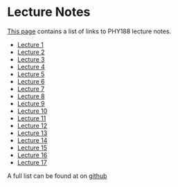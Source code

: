 Lecture Notes
=============

[This page](https://phy151-ucb.github.io/seljak-phy151-fall-2018/lectures/) contains a list of links to PHY188 lecture notes.

 - [Lecture 1](
       https://raw.githubusercontent.com/phy151-ucb/seljak-phy151-fall-2018/master/lecture-notes/Lecture1_new.pdf
    )
 - [Lecture 2](
       https://raw.githubusercontent.com/phy151-ucb/seljak-phy151-fall-2018/master/lecture-notes/Lecture2_new.pdf
    )
 - [Lecture 3](
       https://raw.githubusercontent.com/phy151-ucb/seljak-phy151-fall-2018/master/lecture-notes/Lecture3_new.pdf
    )
 - [Lecture 4](
       https://raw.githubusercontent.com/phy151-ucb/seljak-phy151-fall-2018/master/lecture-notes/Lecture4_new.pdf
    )
 - [Lecture 5](
       https://raw.githubusercontent.com/phy151-ucb/seljak-phy151-fall-2018/master/lecture-notes/Lecture5_new.pdf
    )
 - [Lecture 6](
       https://raw.githubusercontent.com/phy151-ucb/seljak-phy151-fall-2018/master/lecture-notes/Lecture6_new.pdf
    )
 - [Lecture 7](
       https://raw.githubusercontent.com/phy151-ucb/seljak-phy151-fall-2018/master/lecture-notes/Lecture7_new.pdf
    )
 - [Lecture 8](
       https://raw.githubusercontent.com/phy151-ucb/seljak-phy151-fall-2018/master/lecture-notes/Lecture8_new.pdf
    )
 - [Lecture 9](
       https://raw.githubusercontent.com/phy151-ucb/seljak-phy151-fall-2018/master/lecture-notes/Lecture9_new.pdf
    )
 - [Lecture 10](
       https://raw.githubusercontent.com/phy151-ucb/seljak-phy151-fall-2018/master/lecture-notes/Lecture10_new.pdf
    )
 - [Lecture 11](
       https://raw.githubusercontent.com/phy151-ucb/seljak-phy151-fall-2018/master/lecture-notes/Lecture11_new.pdf
    )
 - [Lecture 12](
       https://raw.githubusercontent.com/phy151-ucb/seljak-phy151-fall-2018/master/lecture-notes/Lecture12_new.pdf
    )
 - [Lecture 13](
       https://raw.githubusercontent.com/phy151-ucb/seljak-phy151-fall-2018/master/lecture-notes/Lecture13_new.pdf
    )
 - [Lecture 14](
       https://raw.githubusercontent.com/phy151-ucb/seljak-phy151-fall-2018/master/lecture-notes/Lecture14_new.pdf
    )
 - [Lecture 15](
       https://raw.githubusercontent.com/phy151-ucb/seljak-phy151-fall-2018/master/lecture-notes/Lecture15_new.pdf
    )
 - [Lecture 16](
       https://raw.githubusercontent.com/phy151-ucb/seljak-phy151-fall-2018/master/lecture-notes/Lecture16_new.pdf
    )
 - [Lecture 17](
       https://raw.githubusercontent.com/phy151-ucb/seljak-phy151-fall-2018/master/lecture-notes/Lecture17_new.pdf
    )
<!-- - [Lecture Notes Aug 24, 2017](
       https://raw.githubusercontent.com/bccp/seljak-phy151-fall-2017/master/lecture-notes/lecture-1.pdf
 - ``TO BE POSTED``
) -->


A full list can be found at on [github](https://github.com/phy151-ucb/seljak-phy151-fall-2018/tree/master/lecture-notes/)

